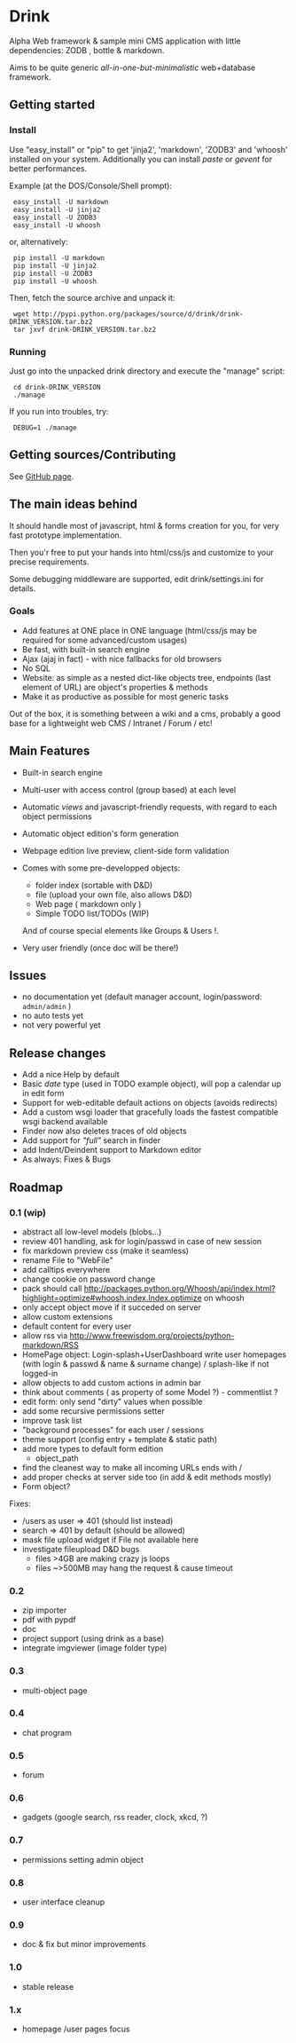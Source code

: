 # Drink

Alpha Web framework & sample mini CMS application with little
dependencies: ZODB , bottle & markdown.

 Aims to be quite generic *all-in-one-but-minimalistic* web+database framework.

## Getting started

### Install

Use "easy_install" or "pip" to get 'jinja2', 'markdown', 'ZODB3' and 'whoosh' installed on your system.
Additionally you can install *paste* or *gevent* for better performances.

Example (at the DOS/Console/Shell prompt):

     easy_install -U markdown
     easy_install -U jinja2
     easy_install -U ZODB3
     easy_install -U whoosh

 or, alternatively:

     pip install -U markdown
     pip install -U jinja2
     pip install -U ZODB3
     pip install -U whoosh

Then, fetch the source archive and unpack it:

     wget http://pypi.python.org/packages/source/d/drink/drink-DRINK_VERSION.tar.bz2
     tar jxvf drink-DRINK_VERSION.tar.bz2

### Running

Just go into the unpacked drink directory and execute the "manage" script:

     cd drink-DRINK_VERSION
     ./manage

If you run into troubles, try:

     DEBUG=1 ./manage

## Getting sources/Contributing

See [GitHub page][].

## The main ideas behind

It should handle most of javascript, html & forms creation for you, for
very fast prototype implementation.

Then you'r free to put your hands into html/css/js and customize to your
precise requirements.

Some debugging middleware are supported, edit drink/settings.ini for details.

### Goals

-   Add features at ONE place in ONE language (html/css/js may be
    required for some advanced/custom usages)
-   Be fast, with built-in search engine
-   Ajax (ajaj in fact) - with nice fallbacks for old browsers
-   No SQL
-   Website: as simple as a nested dict-like objects tree, endpoints
    (last element of URL) are object's properties & methods
-   Make it as productive as possible for most generic tasks

Out of the box, it is something between a wiki and a cms, probably a
good base for a lightweight web CMS / Intranet / Forum / etc!

## Main Features

-   Built-in search engine
-   Multi-user with access control (group based) at each level
-   Automatic *views* and javascript-friendly requests, with regard to each object
    permissions
-   Automatic object edition's form generation
-   Webpage edition live preview, client-side form validation
-   Comes with some pre-developped objects:

    -   folder index (sortable with D&D)
    -   file (upload your own file, also allows D&D)
    -   Web page ( markdown only )
    -   Simple TODO list/TODOs (WIP)

    And of course special elements like Groups & Users !.

-   Very user friendly (once doc will be there!)

## Issues

-   no documentation yet (default manager account, login/password:
    `admin/admin` )
-   no auto tests yet
-   not very powerful yet

## Release changes

-   Add a nice Help by default
-   Basic *date* type (used in TODO example object), will pop a calendar up in edit form
-   Support for web-editable default actions on objects (avoids redirects)
-   Add a custom wsgi loader that gracefully loads the fastest
    compatible wsgi backend available
-   Finder now also deletes traces of old objects
-   Add support for *"full"* search in finder
-   add Indent/Deindent support to Markdown editor
-   As always: Fixes & Bugs

## Roadmap

### 0.1 (wip)

- abstract all low-level models (blobs...)
- review 401 handling, ask for login/passwd in case of new session
- fix markdown preview css (make it seamless)
- rename File to "WebFile"
- add calltips everywhere
- change cookie on password change
- pack should call http://packages.python.org/Whoosh/api/index.html?highlight=optimize#whoosh.index.Index.optimize on whoosh
- only accept object move if it succeded on server
- allow custom extensions
- default content for every user
- allow rss via http://www.freewisdom.org/projects/python-markdown/RSS
- HomePage object: Login-splash+UserDashboard write user homepages (with login & passwd & name & surname change) / splash-like if not logged-in
- allow objects to add custom actions in admin bar
- think about comments ( as property of some Model ?) - commentlist ?
- edit form: only send "dirty" values when possible
- add some recursive permissions setter
- improve task list
- "background processes" for each user / sessions
- theme support (config entry + template & static path)
- add more types to default form edition
    * object_path
- find the cleanest way to make all incoming URLs ends with /
- add proper checks at server side too (in add  & edit methods mostly)
- Form object?

Fixes:

- /users as user => 401 (should list instead)
- search => 401 by default (should be allowed)
- mask file upload widget if File not available here
- investigate fileupload D&D bugs
  - files >4GB are making crazy js loops
  - files ~>500MB may hang the request & cause timeout

### 0.2

- zip importer
- pdf with pypdf
- doc
- project support (using drink as a base)
- integrate imgviewer (image folder type)

### 0.3

- multi-object page

### 0.4
- chat program

### 0.5
- forum

### 0.6
- gadgets (google search, rss reader, clock, xkcd, ?)

### 0.7
- permissions setting admin object

### 0.8
- user interface cleanup

### 0.9
- doc & fix but minor improvements

### 1.0
- stable release

### 1.x
- homepage /user pages focus


  [GitHub page]: http://github.com/fdev31/drink

